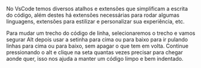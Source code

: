 No VsCode temos diversos atalhos e extensões que simplificam a escrita do código, além destes há extensões necessárias para rodar algumas linguagens, extensões para estilizar e personalizar sua experiência, etc. 

Para mudar um trecho do código de linha, selecionaremos o trecho e vamos segurar Alt depois usar a setinha para cima ou para baixo para ir pulando linhas para cima ou para baixo, sem apagar o que tem em volta. Continue pressionando o alt e clique na seta quantas vezes precisar para chegar aonde quer, isso nos ajuda a manter um código limpo e bem indentado.
